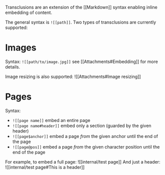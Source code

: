 Transclusions are an extension of the [[Markdown]] syntax enabling inline embedding of content.

The general syntax is `![[path]]`. Two types of transclusions are currently supported:

# Images
Syntax: `![[path/to/image.jpg]]` see [[Attachments#Embedding]] for more details.

Image resizing is also supported:
![[Attachments#Image resizing]]
# Pages
Syntax:
* `![[page name]]` embed an entire page
* `![[page name#header]]` embed only a section (guarded by the given header)
* `![[page$anchor]]` embed a page _from_ the given anchor until the end of the page
* `![[page@pos]]` embed a page _from_ the given character position until the end of the page

For example, to embed a full page:
![[internal/test page]]
And just a header:
![[internal/test page#This is a header]]